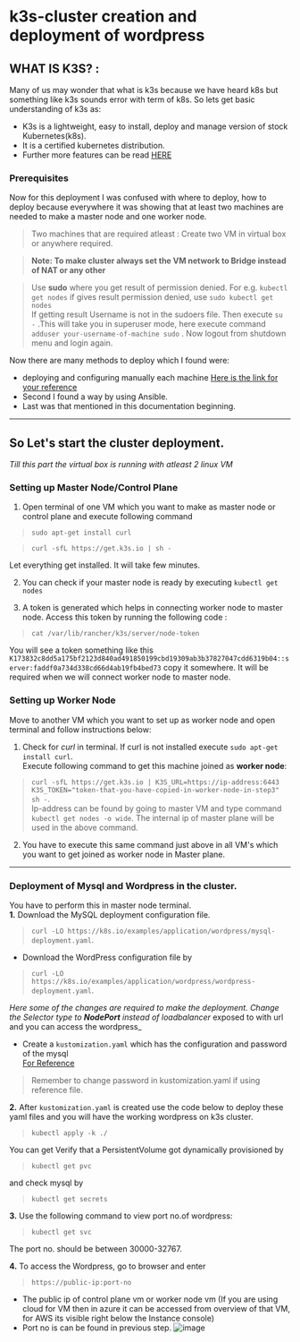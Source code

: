 # k3s-cluster creation and deployment of wordpress





## **WHAT IS K3S?** :
 Many of us may wonder that what is k3s because we have heard k8s but something like k3s sounds error with term of k8s. So lets get basic understanding of k3s as:   
- K3s is a lightweight, easy to install, deploy and manage version of stock Kubernetes(k8s).
- It is a certified kubernetes distribution.
- Further more features can be read [HERE](https://docs.k3s.io/)

### Prerequisites 

Now for this deployment I was confused with where to deploy, how to deploy because everywhere it was showing that at least two machines are needed to make a master node and one worker node.

> Two machines that are required atleast : Create two VM in virtual box or anywhere required.

> **Note: To make cluster always set the VM network to Bridge instead of NAT or any other**

> Use **sudo** where you get result of permission denied. For e.g. `kubectl get nodes` if gives result permission denied, use `sudo kubectl get nodes` <br>
> If getting result Username is not in the sudoers file. Then execute `su -` .This will take you in superuser mode, here execute command `adduser your-username-of-machine sudo` . Now logout from shutdown menu and login again.

Now there are many methods to deploy which I found were:
- deploying and configuring manually each machine [Here is the link for your reference](https://itnext.io/setup-your-own-kubernetes-cluster-with-k3s-b527bf48e36a)
- Second I found a way by using Ansible.
- Last was that mentioned in this documentation beginning.

-------------------------------------------------------------

## **So Let's start the cluster deployment.**

_Till this part the virtual box is running with atleast 2 linux VM_


### Setting up Master Node/Control Plane
 1.  Open terminal of one VM which you want to make as master node or control plane and execute following command

> `sudo apt-get install curl`<br>

> `curl -sfL https://get.k3s.io | sh -`

Let everything get installed. It will take few minutes. 

 2. You can check if your master node is ready by executing `kubectl get nodes`

 3. A token is generated which helps in connecting worker node to master node. Access this token by running the following code :
> `cat /var/lib/rancher/k3s/server/node-token`

You will see a token something like this `K173832c8dd5a175bf2123d840ad491850199cbd19309ab3b37827047cdd6319b04::server:faddf0a734d338cd66d4ab19fb4bed73` copy it somewhere. It will be required when we will connect worker node to master node.

### Setting up Worker Node
Move to another VM which you want to set up as worker node and open terminal and follow instructions below:

1. Check for _curl_ in terminal. If curl is not installed execute `sudo apt-get install curl`.<br>
Execute following command to get this machine joined as **worker node**:

> `curl -sfL https://get.k3s.io | K3S_URL=https://ip-address:6443 K3S_TOKEN="token-that-you-have-copied-in-worker-node-in-step3" sh -`.<br>
Ip-address can be found by going to master VM and type command `kubectl get nodes -o wide`. The internal ip of master plane will be used in the above command.

2. You have to execute this same command just above in all VM's which you want to get joined as worker node in Master plane. 

--------------------------------------------------------------------------------------------------------------------

### Deployment of Mysql and Wordpress in the cluster.

You have to perform this in master node terminal.<br>
**1.** Download the MySQL deployment configuration file. 

> ```curl -LO https://k8s.io/examples/application/wordpress/mysql-deployment.yaml```.

- Download the WordPress configuration file by 
> `curl -LO https://k8s.io/examples/application/wordpress/wordpress-deployment.yaml`. 

_Here some of the changes are required to make the deployment._
_Change the Selector type to **NodePort** instead of loadbalancer_ exposed to with url and you can access the wordpress_

- Create a `kustomization.yaml` which has the configuration and password of the mysql <br>[For Reference](https://github.com/sattract/k3s-cluster/blob/main/kustomization.yaml)

> Remember to change password in kustomization.yaml if using reference file.

**2.** After `kustomization.yaml` is created use the code below to deploy these yaml files and you will have the working wordpress on k3s cluster. 
> `kubectl apply -k ./`

You can get Verify that a PersistentVolume got dynamically provisioned by 

> `kubectl get pvc` 

and check mysql by 

>`kubectl get secrets`

**3.** Use the following command to view port no.of wordpress: <br>
> `kubectl get svc`

The port no. should be between 30000-32767.

**4.** To access the Wordpress, go to browser and enter 
> `https://public-ip:port-no`<br>
- The public ip of control plane vm or worker node vm (If you are using cloud for VM then in azure it can be accessed from overview of that VM, for AWS its visible right below the Instance console) 
- Port no is can be found in previous step.
![image](https://user-images.githubusercontent.com/114693937/206908217-67ed4618-b4ad-4dfd-ba9e-18b9924e9857.png)
